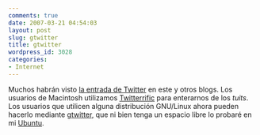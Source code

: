 ```yaml
---
comments: true
date: 2007-03-21 04:54:03
layout: post
slug: gtwitter
title: gtwitter
wordpress_id: 3028
categories:
- Internet
---
```


Muchos habrán visto [la entrada de Twitter](http://www.minid.net/2007/01/29/twitter/) en este y otros blogs. Los usuarios de Macintosh utilizamos [Twitterrific](http://iconfactory.com/software/twitterrific) para enterarnos de los _tuits_. Los usuarios que utilicen alguna distribución GNU/Linux ahora pueden hacerlo mediante [gtwitter](http://code.google.com/p/gtwitter/), que ni bien tenga  un espacio libre lo probaré en mi [Ubuntu](http://www.ubuntu.com).
